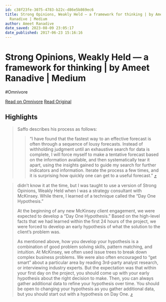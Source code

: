 ```yaml
---
id: c38f23fe-3075-4783-b22c-d86e5b869ec6
title: Strong Opinions, Weakly Held — a framework for thinking | by Ameet
  Ranadive | Medium
author: Ameet Ranadive
date_saved: 2023-08-09 23:05:17
date_published: 2017-06-23 15:16:16
---
```


# Strong Opinions, Weakly Held — a framework for thinking | by Ameet Ranadive | Medium
#Omnivore

[Read on Omnivore](https://omnivore.app/me/strong-opinions-weakly-held-a-framework-for-thinking-by-ameet-ra-189dd67d6e7)
[Read Original](https://medium.com/@ameet/strong-opinions-weakly-held-a-framework-for-thinking-6530d417e364)

## Highlights

> Saffo describes his process as follows:
> 
> > “I have found that the fastest way to an effective forecast is often through a sequence of lousy forecasts. Instead of withholding judgment until an exhaustive search for data is complete, I will force myself to make a tentative forecast based on the information available, and then systematically tear it apart, using the insights gained to guide my search for further indicators and information. Iterate the process a few times, and it is surprising how quickly one can get to a useful forecast.” [⤴️](https://omnivore.app/me/strong-opinions-weakly-held-a-framework-for-thinking-by-ameet-ra-189dd67d6e7#41f80fb8-985d-4de5-9fad-0f2141e3c991) 

> didn’t know it at the time, but I was taught to use a version of Strong Opinions, Weakly Held when I was a strategy consultant with McKinsey. While there, I learned of a technique called the “Day One Hypothesis.”
> 
> At the beginning of any new McKinsey client engagement, we were expected to develop a “Day One Hypothesis.” Based on the high-level facts that we had learned within the first 24 hours of the project, we were forced to develop an early hypothesis of what the solution to the client’s problem was.
> 
> As mentioned above, how you develop your hypothesis is a combination of good problem solving skills, pattern matching, and intuition. At McKinsey, we often used issue trees to break down complex business problems. We were also often encouraged to “get smart” about a particular area by reading 3rd-party analyst research, or interviewing industry experts. But the expectation was that within your first day on the project, you should come up with your early hypothesis about the right decision to make. Then, you can always gather additional data to refine your hypothesis over time. You should be open to changing your hypothesis as you gather additional data, but you should start out with a hypothesis on Day One. [⤴️](https://omnivore.app/me/strong-opinions-weakly-held-a-framework-for-thinking-by-ameet-ra-189dd67d6e7#d10a73eb-8dfd-48cf-98f3-c828db274476) 

